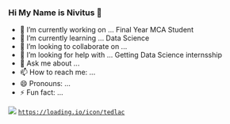 ### Hi My Name is Nivitus 👋


- 🔭 I’m currently working on ... Final Year MCA Student
- 🌱 I’m currently learning ... Data Science
- 👯 I’m looking to collaborate on ... 
- 🤔 I’m looking for help with ... Getting Data Science internsship
- 💬 Ask me about ... 
- 📫 How to reach me: ...
- 😄 Pronouns: ... 
- ⚡ Fun fact: ...


<code><img src="https://img.icons8.com/dusk/64/000000/python.png"/></code>
<code>https://loading.io/icon/tedlac</code>

